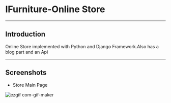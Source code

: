 # IFurniture-Online Store
 - - - -
 ## Introduction
Online Store implemented with Python and Django Framework.Also has a blog part and an Api


 - - - -
 
## Screenshots

* Store Main Page

![ezgif com-gif-maker](https://user-images.githubusercontent.com/74854275/193412995-1038dd15-ce82-4da7-a69e-b070a4712d65.gif)
